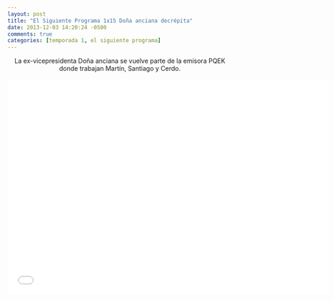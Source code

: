 ```yaml
---
layout: post
title: "El Siguiente Programa 1x15 Doña anciana decrépita"
date: 2013-12-03 14:20:24 -0500
comments: true
categories: [temporada 1, el siguiente programa]
---
```

<div align="center">
La ex-vicepresidenta Doña anciana se vuelve parte de la emisora PQEK donde trabajan Martín, Santiago y Cerdo.
<br></br>
<iframe width="720" height="480" src="//www.youtube.com/embed/-QdaBfSw2C0" frameborder="0" allowfullscreen></iframe>
</div>
